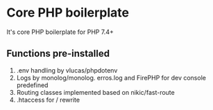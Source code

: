 # Core PHP boilerplate
It's core PHP boilerplate for PHP 7.4+

## Functions pre-installed
1) .env handling by vlucas/phpdotenv
2) Logs by monolog/monolog. erros.log and FirePHP for dev console predefined
3) Routing classes implemented based on nikic/fast-route
4) .htaccess for / rewrite